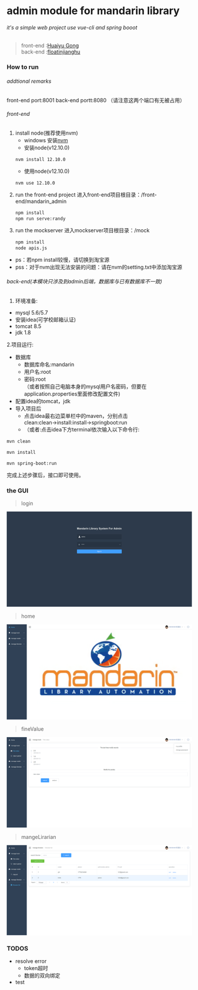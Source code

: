 # admin module for mandarin  library

###### it's a simple web project use vue-cli and spring booot
> front-end :[Huaiyu Gong](https://github.com/JialuGong)<br>
> back-end :[floatinjianghu](https://github.com/floatinjianghu)

### How to run
###### addtional remarks
front-end port:8001
back-end portt:8080
（请注意这两个端口有无被占用）
###### front-end
1. install node(推荐使用nvm)
	- windows 安装[nvm](https://github.com/coreybutler/nvm-windows/releases)
	- 安装node(v12.10.0)
	```shell
    nvm install 12.10.0
    ```
    - 使用node(v12.10.0)
    ```shell
    nvm use 12.10.0
    ```
2. run the front-end project
	进入front-end项目根目录：/front-end/mandarin_admin
    ```shell
    npm install
    npm run serve:randy
    ```
3. run the mockserver
	进入mockserver项目根目录：/mock
    ```shell
    npm install
    node apis.js
    ```
- ps：若npm install较慢，请切换到淘宝源
- pss：对于nvm出现无法安装的问题：请在nvm的setting.txt中添加淘宝源



###### back-end(本模块只涉及到admin后端，数据库与已有数据库不一致)

1. 环境准备:
- mysql 5.6/5.7  
- 安装idea(可学校邮箱认证)  
- tomcat 8.5  
- jdk 1.8  

2.项目运行:  
- 数据库  
  - 数据库命名:mandarin  
  - 用户名:root  
  - 密码:root  
  （或者按照自己电脑本身的mysql用户名密码，但要在application.properties里面修改配置文件)  
- 配置idea的tomcat，jdk  
- 导入项目后  
  - 点击idea最右边菜单栏中的maven，分别点击clean:clean→install:install→springboot:run
  - （或者:点击idea下方terminal依次输入以下命令行:  
```shell
mvn clean
```
```shell
mvn install
```
```shell
mvn spring-boot:run
```
完成上述步骤后，接口即可使用。




### the GUI
>login

![avatar](images/login.png)
>home

![avatar](images/home.png)

>fineValue

![avatar](images/deposit.png)

>mangeLirarian

![avatar](images/librarian.png)


### TODOS
- resolve error
	- token超时
	- 数据的双向绑定
- test